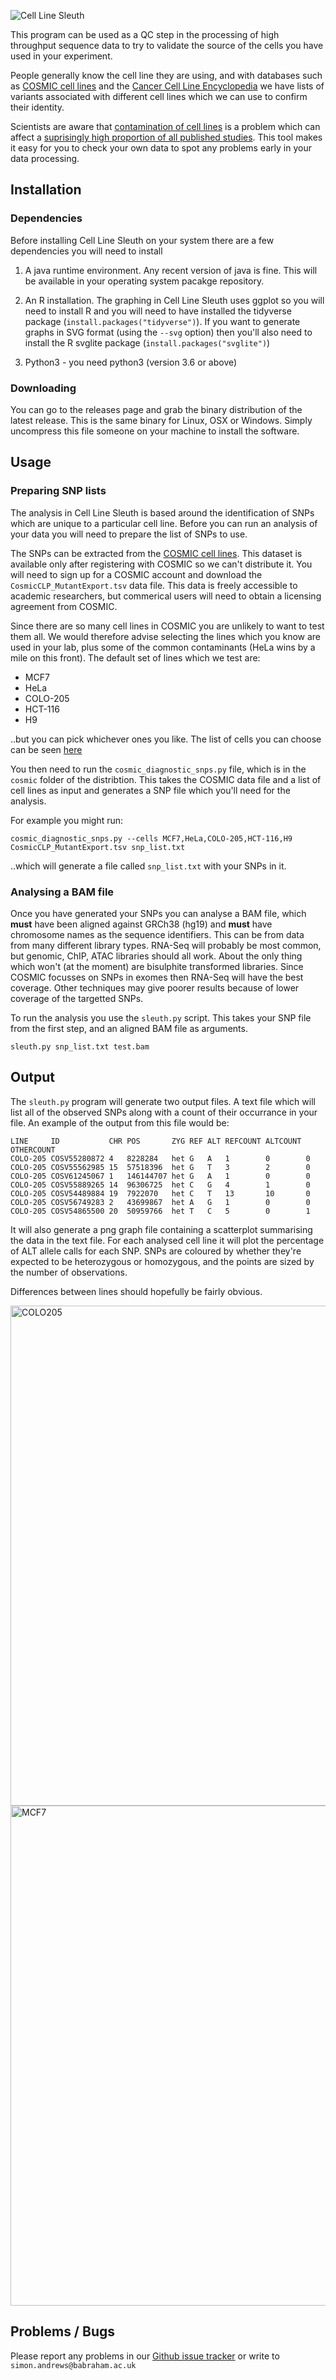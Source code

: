 ![Cell Line Sleuth](https://raw.githubusercontent.com/s-andrews/celllinesleuth/master/logo/cell_line_sleuth_600.png)

This program can be used as a QC step in the processing of high throughput sequence data to try to validate the source of the cells you have used in your experiment.

People generally know the cell line they are using, and with databases such as [COSMIC cell lines](https://cancer.sanger.ac.uk/cell_lines) and the [Cancer Cell Line Encyclopedia](https://portals.broadinstitute.org/ccle) we have lists of variants associated with different cell lines which we can use to confirm their identity.

Scientists are aware that [contamination of cell lines](https://www.ncbi.nlm.nih.gov/pmc/articles/PMC6015957/) is a problem which can affect a [suprisingly high proportion of all published studies](https://www.statnews.com/2016/07/21/studies-wrong-cells/).  This tool makes it easy for you to check your own data to spot any problems early in your data processing.

## Installation

### Dependencies
Before installing Cell Line Sleuth on your system there are a few dependencies you will need to install

1. A java runtime environment.  Any recent version of java is fine.  This will be available in your operating system pacakge repository.

2. An R installation.  The graphing in Cell Line Sleuth uses ggplot so you will need to install R and you will need to have installed the tidyverse package (```install.packages("tidyverse")```).  If you want to generate graphs in SVG format (using the ```--svg``` option) then you'll also need to install the R svglite package (```install.packages("svglite")```)

3. Python3 - you need python3 (version 3.6 or above)

### Downloading
You can go to the releases page and grab the binary distribution of the latest release.  This is the same binary for Linux, OSX or Windows.  Simply uncompress this file someone on your machine to install the software.


## Usage

### Preparing SNP lists
The analysis in Cell Line Sleuth is based around the identification of SNPs which are unique to a particular cell line.  Before you can run an analysis of your data you will need to prepare the list of SNPs to use.

The SNPs can be extracted from the [COSMIC cell lines](https://cancer.sanger.ac.uk/cell_lines).  This dataset is available only after registering with COSMIC so we can't distribute it.  You will need to sign up for a COSMIC account and download the ```CosmicCLP_MutantExport.tsv``` data file.  This data is freely accessible to academic researchers, but commerical users will need to obtain a licensing agreement from COSMIC.

Since there are so many cell lines in COSMIC you are unlikely to want to test them all.  We would therefore advise selecting the lines which you know are used in your lab, plus some of the common contaminants (HeLa wins by a mile on this front).  The default set of lines which we test are:

* MCF7
* HeLa
* COLO-205
* HCT-116
* H9

..but you can pick whichever ones you like.  The list of cells you can choose can be seen [here](https://cancer.sanger.ac.uk/cell_lines/cbrowse/all)

You then need to run the ```cosmic_diagnostic_snps.py``` file, which is in the ```cosmic``` folder of the distribtion.  This takes the COSMIC data file and a list of cell lines as input and generates a SNP file which you'll need for the analysis.

For example you might run:

```cosmic_diagnostic_snps.py --cells MCF7,HeLa,COLO-205,HCT-116,H9 CosmicCLP_MutantExport.tsv snp_list.txt```

..which will generate a file called ```snp_list.txt``` with your SNPs in it.

### Analysing a BAM file
Once you have generated your SNPs you can analyse a BAM file, which __must__ have been aligned against GRCh38 (hg19) and __must__ have chromosome names as the sequence identifiers.  This can be from data from many different library types.  RNA-Seq will probably be most common, but genomic, ChIP, ATAC libraries should all work.  About the only thing which won't (at the moment) are bisulphite transformed libraries.  Since COSMIC focusses on SNPs in exomes then RNA-Seq will have the best coverage.  Other techniques may give poorer results because of lower coverage of the targetted SNPs.

To run the analysis you use the ```sleuth.py``` script.  This takes your SNP file from the first step, and an aligned BAM file as arguments.

```sleuth.py snp_list.txt test.bam```

## Output
The ```sleuth.py``` program will generate two output files.  A text file which will list all of the observed SNPs along with a count of their occurrance in your file.  An example of the output from this file would be:

```
LINE     ID           CHR POS       ZYG REF ALT REFCOUNT ALTCOUNT OTHERCOUNT
COLO-205 COSV55280872 4   8228284   het G   A   1        0        0
COLO-205 COSV55562985 15  57518396  het G   T   3        2        0
COLO-205 COSV61245067 1   146144707 het G   A   1        0        0
COLO-205 COSV55889265 14  96306725  het C   G   4        1        0
COLO-205 COSV54489884 19  7922070   het C   T   13       10       0
COLO-205 COSV56749283 2   43699867  het A   G   1        0        0
COLO-205 COSV54865500 20  50959766  het T   C   5        0        1
```
It will also generate a png graph file containing a scatterplot summarising the data in the text file.  For each analysed cell line it will plot the percentage of ALT allele calls for each SNP.  SNPs are coloured by whether they're expected to be heterozygous or homozygous, and the points are sized by the number of observations.

Differences between lines should hopefully be fairly obvious.

<img src="https://raw.githubusercontent.com/s-andrews/celllinesleuth/master/examples/COLO205_sleuth.png" alt="COLO205" width="800"/>

<img src="https://raw.githubusercontent.com/s-andrews/celllinesleuth/master/examples/MCF7_sleuth.png" alt="MCF7" width="800"/>


## Problems / Bugs
Please report any problems in our [Github issue tracker](https://github.com/s-andrews/celllinesleuth/issues) or write to ```simon.andrews@babraham.ac.uk```



